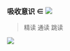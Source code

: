 ### 吸收意识 ∈ ![](http://latex.codecogs.com/gif.latex?\{E=mc^2})
>精读
>通读
>跳读

<img src="http://yuml.me/diagram/scruffy/class/[hello][ddd]" >
